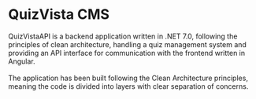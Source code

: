<h1> QuizVista CMS</h1>


QuizVistaAPI is a backend application written in .NET 7.0, following the principles of clean architecture, handling a quiz management system and providing an API interface for communication with the frontend written in Angular. 
<br>
<br>
The application has been built following the Clean Architecture principles, meaning the code is divided into layers with clear separation of concerns. 
